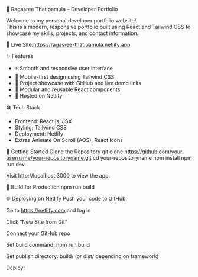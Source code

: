 🌟 Ragasree Thatipamula – Developer Portfolio

Welcome to my personal developer portfolio website!  
This is a modern, responsive portfolio built using React and Tailwind CSS to showcase my skills, projects, and contact information.

🔗 Live Site:https://ragasree-thatipamula.netlify.app

✨ Features

- ⚡ Smooth and responsive user interface
- 📱 Mobile-first design using Tailwind CSS
- 🔗 Project showcase with GitHub and live demo links
- 🧩 Modular and reusable React components
- 🚀 Hosted on Netlify


🛠️ Tech Stack

- Frontend: React.js, JSX
- Styling: Tailwind CSS
- Deployment: Netlify
- Extras:Animate On Scroll (AOS), React Icons


🚀 Getting Started
Clone the Repository
git clone https://github.com/your-username/your-repositoryname.git
cd your-repositoryname
npm install
npm run dev

Visit http://localhost:3000 to view the app.

🧪 Build for Production
npm run build

🌐 Deploying on Netlify
Push your code to GitHub

Go to https://netlify.com and log in

Click “New Site from Git”

Connect your GitHub repo

Set build command: npm run build

Set publish directory: build/ (or dist/ depending on framework)

Deploy!








